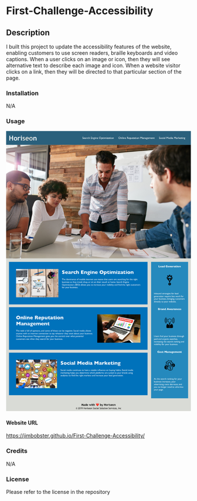 # First-Challenge-Accessibility
## Description
I built this project to update the accessibility features of the website, enabling customers to use screen readers, braille keyboards and video captions.
When a user clicks on an image or icon, then they will see alternative text to describe each image and icon.
When a website visitor clicks on a link, then they will be directed to that particular section of the page.
### Installation
N/A
### Usage
![screenshot of horizon website](assets/images/Horiseon-Image.jpg)
#### Website URL
https://jimbobster.github.io/First-Challenge-Accessibility/
### Credits
N/A
### License
Please refer to the license in the repository